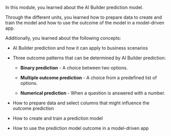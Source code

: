 In this module, you learned about the AI Builder prediction model.

Through the different units, you learned how to prepare data to create and train the model and how to use the outcome of the model in a model-driven app.

Additionally, you learned about the following concepts:

- AI Builder prediction and how it can apply to business scenarios

- Three outcome patterns that can be determined by AI Builder prediction:

    - **Binary prediction** - A choice between two options.

    - **Multiple outcome prediction** - A choice from a predefined list of options.

    - **Numerical prediction** - When a question is answered with a number.

- How to prepare data and select columns that might influence the outcome prediction

- How to create and train a prediction model

- How to use the prediction model outcome in a model-driven app
